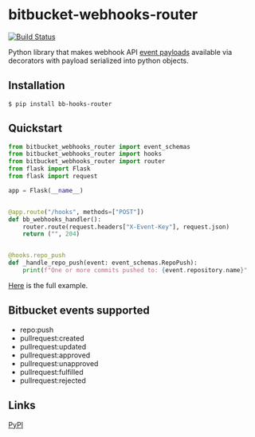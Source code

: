 # bitbucket-webhooks-router
 
[![Build Status](https://travis-ci.com/mukund-murali/bitbucket-webhooks-router.svg?branch=master)](https://travis-ci.com/mukund-murali/bitbucket-webhooks-router)

Python library that makes webhook API [event payloads](https://confluence.atlassian.com/bitbucket/event-payloads-740262817.html) available via decorators with payload serialized into python objects.


## Installation

```
$ pip install bb-hooks-router
```

## Quickstart

```python
from bitbucket_webhooks_router import event_schemas
from bitbucket_webhooks_router import hooks
from bitbucket_webhooks_router import router
from flask import Flask
from flask import request

app = Flask(__name__)


@app.route("/hooks", methods=["POST"])
def bb_webhooks_handler():
    router.route(request.headers["X-Event-Key"], request.json)
    return ("", 204)


@hooks.repo_push
def _handle_repo_push(event: event_schemas.RepoPush):
    print(f"One or more commits pushed to: {event.repository.name}"
```

[Here](https://github.com/mukund-murali/bitbucket-webhooks-router/tree/master/examples/sample_flask_app) is the full example.


## Bitbucket events supported

* repo:push
* pullrequest:created
* pullrequest:updated
* pullrequest:approved
* pullrequest:unapproved
* pullrequest:fulfilled
* pullrequest:rejected


## Links

[PyPI](https://pypi.org/project/bb-hooks-router/)
